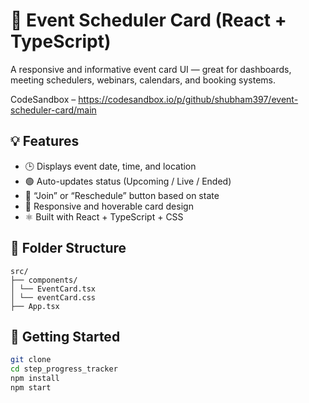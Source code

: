 # 📅 Event Scheduler Card (React + TypeScript)

A responsive and informative event card UI — great for dashboards, meeting schedulers, webinars, calendars, and booking systems.

CodeSandbox – https://codesandbox.io/p/github/shubham397/event-scheduler-card/main

## 💡 Features

- 🕒 Displays event date, time, and location
- 🟢 Auto-updates status (Upcoming / Live / Ended)
- 🧭 “Join” or “Reschedule” button based on state
- 🎯 Responsive and hoverable card design
- ⚛️ Built with React + TypeScript + CSS

## 📁 Folder Structure

```
src/
├── components/
│ └── EventCard.tsx
│ └── eventCard.css
├── App.tsx

```

## 🚀 Getting Started

```bash
git clone
cd step_progress_tracker
npm install
npm start
```
